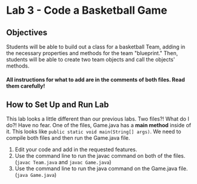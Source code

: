 # Lab 3 - Code a Basketball Game

## Objectives
Students will be able to build out a class for a basketball Team, adding in the necessary properties and methods for the team "blueprint." Then, students will be able to create two team objects and call the objects' methods.

#### All instructions for what to add are in the comments of both files. Read them carefully!

## How to Set Up and Run Lab
This lab looks a little different than our previous labs. Two files?! What do I do?! Have no fear. One of the files, Game.java has a **main method** inside of it. This looks like `public static void main(String[] args)`. We need to compile both files and then run the Game.java file.
1. Edit your code and add in the requested features.
2. Use the command line to run the javac command on both of the files. (`javac Team.java` and `javac Game.java`)
3. Use the command line to run the java command on the Game.java file. (`java Game.java`)
